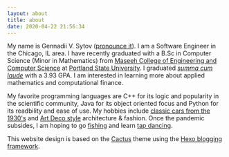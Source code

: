 ```yaml
---
layout: about
title: about
date: 2020-04-22 21:56:34
---
```

My name is Gennadii V. Sytov ([pronounce it](https://www.name-coach.com/gennadii-sytov)). I am a Software Engineer in the Chicago, IL area. I have recently graduated with a B.Sc in Computer Science (Minor in Mathematics) from [ Maseeh College of Engineering and Computer Science](https://www.pdx.edu/cecs/home) at [Portland State University](https://www.pdx.edu/). I graduated [*summa cum laude*](https://www.pdx.edu/commencement/order-cap-gown-regalia) with a 3.93 GPA. I am interested in learning more about applied mathematics and computational finance.

My favorite programming languages are C++ for its logic and popularity in the scientific community, Java for its object oriented focus and Python for its readbility and ease of use. My hobbies include [classic cars from the 1930's](https://digitalcollections.detroitpubliclibrary.org/islandora/object/islandora%3A153397) and [Art Deco style](https://en.wikipedia.org/wiki/Art_Deco) architecture & fashion. Once the pandemic subsides, I am hoping to go [fishing](https://www.ifishillinois.org/) and learn [tap dancing](https://www.youtube.com/watch?v=mAB12aeI6nA).

This website design is based on the [Cactus](https://probberechts.github.io/hexo-theme-cactus/) theme using the [Hexo blogging framework](https://hexo.io/).